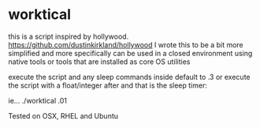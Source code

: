 # worktical

 this is a script inspired by hollywood.
https://github.com/dustinkirkland/hollywood
I wrote this to be a bit more simplified 
and more specifically can be used in a closed
environment using native tools or tools
that are installed as core OS utilities


execute the script and any sleep commands inside default to .3 or 
execute the script with a float/integer after and that is the sleep timer:

ie... ./worktical .01

Tested on OSX, RHEL and Ubuntu
